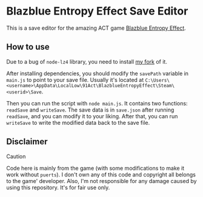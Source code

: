 # Blazblue Entropy Effect Save Editor
This is a save editor for the amazing ACT game [Blazblue Entropy Effect](https://store.steampowered.com/app/2273430/BlazBlue_Entropy_Effect/).

## How to use
Due to a bug of `node-lz4` library, you need to install [my fork](https://github.com/constfold/node-lz4) of it.

After installing dependencies, you should modify the `savePath` variable in `main.js` to point to your save file. Usually it's located at `C:\Users\<username>\AppData\LocalLow\91Act\BlazblueEntropyEffect\Steam\<userid>\Save`.

Then you can run the script with `node main.js`. It contains two functions: `readSave` and `writeSave`. The save data is in `save.json` after running `readSave`, and you can modify it to your liking. After that, you can run `writeSave` to write the modified data back to the save file.

## Disclaimer

> [!Caution]
> Code here is mainly from the game (with some modifications to make it work without `puerts`).
> I don't own any of this code and copyright all belongs to the game' developer.
> Also, I'm not responsible for any damage caused by using this repository. It's for fair use only.
